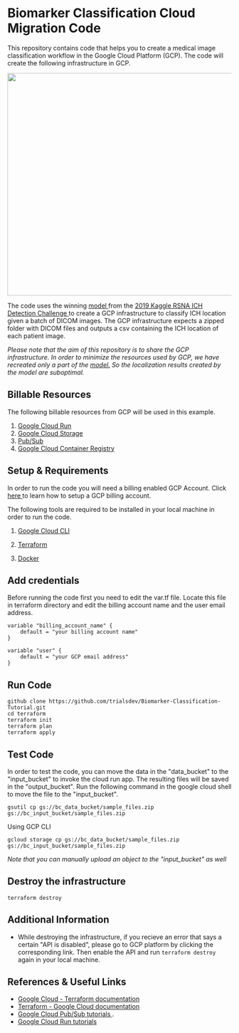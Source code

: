 # Biomarker Classification Cloud Migration Code

This repository contains code that helps you to create a medical image classification workflow in the Google Cloud Platform (GCP). The code will create the following infrastructure in GCP. 

<img src = "https://user-images.githubusercontent.com/85404022/204656873-ffe04afc-e102-4e91-aa3e-698f6d777f92.png" width = 750, height = 500></img>

The code uses the winning <a href = "https://www.kaggle.com/c/rsna-intracranial-hemorrhage-detection/discussion/117210#latest-680918"> model </a> from the <a href = "https://www.rsna.org/education/ai-resources-and-training/ai-image-challenge/rsna-intracranial-hemorrhage-detection-challenge-2019"> 2019 Kaggle RSNA ICH Detection Challenge </a> to create a GCP infrastructure to classify ICH location given a batch of DICOM images. The GCP infrastructure expects a zipped folder with DICOM files and outputs a csv containing the ICH location of each patient image.

*Please note that the aim of this repository is to share the GCP infrastructure. In order to minimize the resources used by GCP, we have recreated only a part of the <a href = "https://www.kaggle.com/c/rsna-intracranial-hemorrhage-detection/discussion/117210#latest-680918"> model.</a> So the localization results created by the model are suboptimal.*


## Billable Resources ##

The following billable resources from GCP will be used in this example.

1. <a href = "https://cloud.google.com/run">Google Cloud Run</a>
2. <a href = "https://cloud.google.com/storage">Google Cloud Storage</a>
3. <a href = "https://cloud.google.com/pubsub">Pub/Sub</a>
4. <a href = "https://cloud.google.com/container-registry">Google Cloud Container Registry</a>

## Setup & Requirements ##

In order to run the code you will need a billing enabled GCP Account. Click <a href = "https://cloud.google.com/billing/docs/how-to/manage-billing-account"> here </a> to learn how to setup a GCP billing account.

The following tools are required to be installed in your local machine in order to run the code.

1. <a href = "https://cloud.google.com/sdk/docs/install">Google Cloud CLI </a>

2. <a href = "https://developer.hashicorp.com/terraform/tutorials/aws-get-started/install-cli"> Terraform </a>

3. <a href = "https://docs.docker.com/get-docker/"> Docker </a>

## Add credentials ##

Before running the code first you need to edit the var.tf file. Locate this file in terraform directory and edit the billing account name and the user email address. 

```
variable "billing_account_name" {
    default = "your billing account name"
}

variable "user" {
    default = "your GCP email address"
}
```

## Run Code ##

```
github clone https://github.com/trialsdev/Biomarker-Classification-Tutorial.git 
cd terraform
terraform init
terraform plan
terraform apply
```

## Test Code ##

In order to test the code, you can move the data in the "data_bucket" to the "input_bucket" to invoke the cloud run app. The resulting files will be saved in the "output_bucket". Run the following command in the google cloud shell to move the file to the "input_bucket". 

```
gsutil cp gs://bc_data_bucket/sample_files.zip gs://bc_input_bucket/sample_files.zip
```
Using GCP CLI

```
gcloud storage cp gs://bc_data_bucket/sample_files.zip gs://bc_input_bucket/sample_files.zip
```
*Note that you can manually upload an object to the "input_bucket" as well*

## Destroy the infrastructure ##

```
terraform destroy
```

## Additional Information ##

- While destroying the infrastructure, if you recieve an error that says a certain "API is disabled", please go to GCP platform by clicking the corresponding link. Then enable the API and run ```terraform destroy``` again in your local machine.

## References & Useful Links ##

- <a href = "https://cloud.google.com/docs/terraform/get-started-with-terraform"> Google Cloud - Terraform documentation </a>
- <a href = "https://registry.terraform.io/providers/hashicorp/google/latest/docs"> Terraform - Google Cloud documentation </a>
- <a href = "https://cloud.google.com/pubsub/docs/tutorials"> Google Cloud Pub/Sub tutorials </a>.
- <a href = "https://codelabs.developers.google.com/codelabs/cloud-run-hello-python3#6"> Google Cloud Run tutorials </a>

